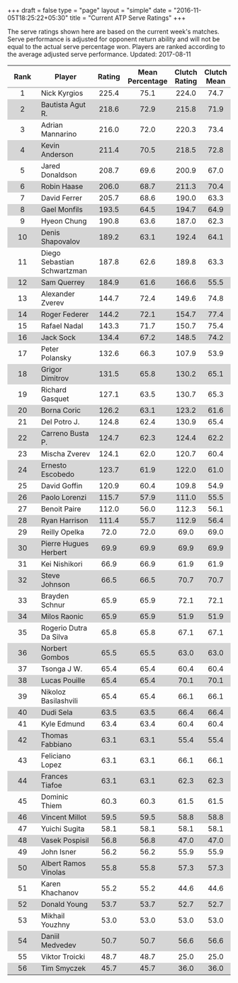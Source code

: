 +++
draft = false
type = "page" 
layout = "simple"
date = "2016-11-05T18:25:22+05:30"
title = "Current ATP Serve Ratings"
+++

The serve ratings shown here are based on the current week's matches. Serve performance is adjusted for opponent return ability and will not be equal to the actual serve percentage won. Players are ranked according to the average adjusted serve performance. Updated: 2017-08-11

<table class='gmisc_table' style='border-collapse: collapse; margin-top: 1em; margin-bottom: 1em;' >
<thead>
<tr>
<th style='border-bottom: 1px solid grey; border-top: 2px solid grey; text-align: center;'>Rank</th>
<th style='border-bottom: 1px solid grey; border-top: 2px solid grey; text-align: center;'>Player</th>
<th style='border-bottom: 1px solid grey; border-top: 2px solid grey; text-align: center;'>Rating</th>
<th style='border-bottom: 1px solid grey; border-top: 2px solid grey; text-align: center;'>Mean Percentage</th>
<th style='border-bottom: 1px solid grey; border-top: 2px solid grey; text-align: center;'>Clutch Rating</th>
<th style='border-bottom: 1px solid grey; border-top: 2px solid grey; text-align: center;'>Clutch Mean</th>
</tr>
</thead>
<tbody>
<tr>
<td style='width:40%; text-align: center;'>1</td>
<td style='width:40%; text-align: left;'>Nick Kyrgios</td>
<td style='width:40%; text-align: center;'>225.4</td>
<td style='width:40%; text-align: center;'>75.1</td>
<td style='width:40%; text-align: center;'>224.0</td>
<td style='width:40%; text-align: center;'>74.7</td>
</tr>
<tr style='background-color: #d6d6d6;'>
<td style='width:40%; background-color: #d6d6d6; text-align: center;'>2</td>
<td style='width:40%; background-color: #d6d6d6; text-align: left;'>Bautista Agut R.</td>
<td style='width:40%; background-color: #d6d6d6; text-align: center;'>218.6</td>
<td style='width:40%; background-color: #d6d6d6; text-align: center;'>72.9</td>
<td style='width:40%; background-color: #d6d6d6; text-align: center;'>215.8</td>
<td style='width:40%; background-color: #d6d6d6; text-align: center;'>71.9</td>
</tr>
<tr>
<td style='width:40%; text-align: center;'>3</td>
<td style='width:40%; text-align: left;'>Adrian Mannarino</td>
<td style='width:40%; text-align: center;'>216.0</td>
<td style='width:40%; text-align: center;'>72.0</td>
<td style='width:40%; text-align: center;'>220.3</td>
<td style='width:40%; text-align: center;'>73.4</td>
</tr>
<tr style='background-color: #d6d6d6;'>
<td style='width:40%; background-color: #d6d6d6; text-align: center;'>4</td>
<td style='width:40%; background-color: #d6d6d6; text-align: left;'>Kevin Anderson</td>
<td style='width:40%; background-color: #d6d6d6; text-align: center;'>211.4</td>
<td style='width:40%; background-color: #d6d6d6; text-align: center;'>70.5</td>
<td style='width:40%; background-color: #d6d6d6; text-align: center;'>218.5</td>
<td style='width:40%; background-color: #d6d6d6; text-align: center;'>72.8</td>
</tr>
<tr>
<td style='width:40%; text-align: center;'>5</td>
<td style='width:40%; text-align: left;'>Jared Donaldson</td>
<td style='width:40%; text-align: center;'>208.7</td>
<td style='width:40%; text-align: center;'>69.6</td>
<td style='width:40%; text-align: center;'>200.9</td>
<td style='width:40%; text-align: center;'>67.0</td>
</tr>
<tr style='background-color: #d6d6d6;'>
<td style='width:40%; background-color: #d6d6d6; text-align: center;'>6</td>
<td style='width:40%; background-color: #d6d6d6; text-align: left;'>Robin Haase</td>
<td style='width:40%; background-color: #d6d6d6; text-align: center;'>206.0</td>
<td style='width:40%; background-color: #d6d6d6; text-align: center;'>68.7</td>
<td style='width:40%; background-color: #d6d6d6; text-align: center;'>211.3</td>
<td style='width:40%; background-color: #d6d6d6; text-align: center;'>70.4</td>
</tr>
<tr>
<td style='width:40%; text-align: center;'>7</td>
<td style='width:40%; text-align: left;'>David Ferrer</td>
<td style='width:40%; text-align: center;'>205.7</td>
<td style='width:40%; text-align: center;'>68.6</td>
<td style='width:40%; text-align: center;'>190.0</td>
<td style='width:40%; text-align: center;'>63.3</td>
</tr>
<tr style='background-color: #d6d6d6;'>
<td style='width:40%; background-color: #d6d6d6; text-align: center;'>8</td>
<td style='width:40%; background-color: #d6d6d6; text-align: left;'>Gael Monfils</td>
<td style='width:40%; background-color: #d6d6d6; text-align: center;'>193.5</td>
<td style='width:40%; background-color: #d6d6d6; text-align: center;'>64.5</td>
<td style='width:40%; background-color: #d6d6d6; text-align: center;'>194.7</td>
<td style='width:40%; background-color: #d6d6d6; text-align: center;'>64.9</td>
</tr>
<tr>
<td style='width:40%; text-align: center;'>9</td>
<td style='width:40%; text-align: left;'>Hyeon Chung</td>
<td style='width:40%; text-align: center;'>190.8</td>
<td style='width:40%; text-align: center;'>63.6</td>
<td style='width:40%; text-align: center;'>187.0</td>
<td style='width:40%; text-align: center;'>62.3</td>
</tr>
<tr style='background-color: #d6d6d6;'>
<td style='width:40%; background-color: #d6d6d6; text-align: center;'>10</td>
<td style='width:40%; background-color: #d6d6d6; text-align: left;'>Denis Shapovalov</td>
<td style='width:40%; background-color: #d6d6d6; text-align: center;'>189.2</td>
<td style='width:40%; background-color: #d6d6d6; text-align: center;'>63.1</td>
<td style='width:40%; background-color: #d6d6d6; text-align: center;'>192.4</td>
<td style='width:40%; background-color: #d6d6d6; text-align: center;'>64.1</td>
</tr>
<tr>
<td style='width:40%; text-align: center;'>11</td>
<td style='width:40%; text-align: left;'>Diego Sebastian Schwartzman</td>
<td style='width:40%; text-align: center;'>187.8</td>
<td style='width:40%; text-align: center;'>62.6</td>
<td style='width:40%; text-align: center;'>189.8</td>
<td style='width:40%; text-align: center;'>63.3</td>
</tr>
<tr style='background-color: #d6d6d6;'>
<td style='width:40%; background-color: #d6d6d6; text-align: center;'>12</td>
<td style='width:40%; background-color: #d6d6d6; text-align: left;'>Sam Querrey</td>
<td style='width:40%; background-color: #d6d6d6; text-align: center;'>184.9</td>
<td style='width:40%; background-color: #d6d6d6; text-align: center;'>61.6</td>
<td style='width:40%; background-color: #d6d6d6; text-align: center;'>166.6</td>
<td style='width:40%; background-color: #d6d6d6; text-align: center;'>55.5</td>
</tr>
<tr>
<td style='width:40%; text-align: center;'>13</td>
<td style='width:40%; text-align: left;'>Alexander Zverev</td>
<td style='width:40%; text-align: center;'>144.7</td>
<td style='width:40%; text-align: center;'>72.4</td>
<td style='width:40%; text-align: center;'>149.6</td>
<td style='width:40%; text-align: center;'>74.8</td>
</tr>
<tr style='background-color: #d6d6d6;'>
<td style='width:40%; background-color: #d6d6d6; text-align: center;'>14</td>
<td style='width:40%; background-color: #d6d6d6; text-align: left;'>Roger Federer</td>
<td style='width:40%; background-color: #d6d6d6; text-align: center;'>144.2</td>
<td style='width:40%; background-color: #d6d6d6; text-align: center;'>72.1</td>
<td style='width:40%; background-color: #d6d6d6; text-align: center;'>154.7</td>
<td style='width:40%; background-color: #d6d6d6; text-align: center;'>77.4</td>
</tr>
<tr>
<td style='width:40%; text-align: center;'>15</td>
<td style='width:40%; text-align: left;'>Rafael Nadal</td>
<td style='width:40%; text-align: center;'>143.3</td>
<td style='width:40%; text-align: center;'>71.7</td>
<td style='width:40%; text-align: center;'>150.7</td>
<td style='width:40%; text-align: center;'>75.4</td>
</tr>
<tr style='background-color: #d6d6d6;'>
<td style='width:40%; background-color: #d6d6d6; text-align: center;'>16</td>
<td style='width:40%; background-color: #d6d6d6; text-align: left;'>Jack Sock</td>
<td style='width:40%; background-color: #d6d6d6; text-align: center;'>134.4</td>
<td style='width:40%; background-color: #d6d6d6; text-align: center;'>67.2</td>
<td style='width:40%; background-color: #d6d6d6; text-align: center;'>148.5</td>
<td style='width:40%; background-color: #d6d6d6; text-align: center;'>74.2</td>
</tr>
<tr>
<td style='width:40%; text-align: center;'>17</td>
<td style='width:40%; text-align: left;'>Peter Polansky</td>
<td style='width:40%; text-align: center;'>132.6</td>
<td style='width:40%; text-align: center;'>66.3</td>
<td style='width:40%; text-align: center;'>107.9</td>
<td style='width:40%; text-align: center;'>53.9</td>
</tr>
<tr style='background-color: #d6d6d6;'>
<td style='width:40%; background-color: #d6d6d6; text-align: center;'>18</td>
<td style='width:40%; background-color: #d6d6d6; text-align: left;'>Grigor Dimitrov</td>
<td style='width:40%; background-color: #d6d6d6; text-align: center;'>131.5</td>
<td style='width:40%; background-color: #d6d6d6; text-align: center;'>65.8</td>
<td style='width:40%; background-color: #d6d6d6; text-align: center;'>130.2</td>
<td style='width:40%; background-color: #d6d6d6; text-align: center;'>65.1</td>
</tr>
<tr>
<td style='width:40%; text-align: center;'>19</td>
<td style='width:40%; text-align: left;'>Richard Gasquet</td>
<td style='width:40%; text-align: center;'>127.1</td>
<td style='width:40%; text-align: center;'>63.5</td>
<td style='width:40%; text-align: center;'>130.7</td>
<td style='width:40%; text-align: center;'>65.3</td>
</tr>
<tr style='background-color: #d6d6d6;'>
<td style='width:40%; background-color: #d6d6d6; text-align: center;'>20</td>
<td style='width:40%; background-color: #d6d6d6; text-align: left;'>Borna Coric</td>
<td style='width:40%; background-color: #d6d6d6; text-align: center;'>126.2</td>
<td style='width:40%; background-color: #d6d6d6; text-align: center;'>63.1</td>
<td style='width:40%; background-color: #d6d6d6; text-align: center;'>123.2</td>
<td style='width:40%; background-color: #d6d6d6; text-align: center;'>61.6</td>
</tr>
<tr>
<td style='width:40%; text-align: center;'>21</td>
<td style='width:40%; text-align: left;'>Del Potro J.</td>
<td style='width:40%; text-align: center;'>124.8</td>
<td style='width:40%; text-align: center;'>62.4</td>
<td style='width:40%; text-align: center;'>130.9</td>
<td style='width:40%; text-align: center;'>65.4</td>
</tr>
<tr style='background-color: #d6d6d6;'>
<td style='width:40%; background-color: #d6d6d6; text-align: center;'>22</td>
<td style='width:40%; background-color: #d6d6d6; text-align: left;'>Carreno Busta P.</td>
<td style='width:40%; background-color: #d6d6d6; text-align: center;'>124.7</td>
<td style='width:40%; background-color: #d6d6d6; text-align: center;'>62.3</td>
<td style='width:40%; background-color: #d6d6d6; text-align: center;'>124.4</td>
<td style='width:40%; background-color: #d6d6d6; text-align: center;'>62.2</td>
</tr>
<tr>
<td style='width:40%; text-align: center;'>23</td>
<td style='width:40%; text-align: left;'>Mischa Zverev</td>
<td style='width:40%; text-align: center;'>124.1</td>
<td style='width:40%; text-align: center;'>62.0</td>
<td style='width:40%; text-align: center;'>120.7</td>
<td style='width:40%; text-align: center;'>60.4</td>
</tr>
<tr style='background-color: #d6d6d6;'>
<td style='width:40%; background-color: #d6d6d6; text-align: center;'>24</td>
<td style='width:40%; background-color: #d6d6d6; text-align: left;'>Ernesto Escobedo</td>
<td style='width:40%; background-color: #d6d6d6; text-align: center;'>123.7</td>
<td style='width:40%; background-color: #d6d6d6; text-align: center;'>61.9</td>
<td style='width:40%; background-color: #d6d6d6; text-align: center;'>122.0</td>
<td style='width:40%; background-color: #d6d6d6; text-align: center;'>61.0</td>
</tr>
<tr>
<td style='width:40%; text-align: center;'>25</td>
<td style='width:40%; text-align: left;'>David Goffin</td>
<td style='width:40%; text-align: center;'>120.9</td>
<td style='width:40%; text-align: center;'>60.4</td>
<td style='width:40%; text-align: center;'>109.8</td>
<td style='width:40%; text-align: center;'>54.9</td>
</tr>
<tr style='background-color: #d6d6d6;'>
<td style='width:40%; background-color: #d6d6d6; text-align: center;'>26</td>
<td style='width:40%; background-color: #d6d6d6; text-align: left;'>Paolo Lorenzi</td>
<td style='width:40%; background-color: #d6d6d6; text-align: center;'>115.7</td>
<td style='width:40%; background-color: #d6d6d6; text-align: center;'>57.9</td>
<td style='width:40%; background-color: #d6d6d6; text-align: center;'>111.0</td>
<td style='width:40%; background-color: #d6d6d6; text-align: center;'>55.5</td>
</tr>
<tr>
<td style='width:40%; text-align: center;'>27</td>
<td style='width:40%; text-align: left;'>Benoit Paire</td>
<td style='width:40%; text-align: center;'>112.0</td>
<td style='width:40%; text-align: center;'>56.0</td>
<td style='width:40%; text-align: center;'>112.3</td>
<td style='width:40%; text-align: center;'>56.1</td>
</tr>
<tr style='background-color: #d6d6d6;'>
<td style='width:40%; background-color: #d6d6d6; text-align: center;'>28</td>
<td style='width:40%; background-color: #d6d6d6; text-align: left;'>Ryan Harrison</td>
<td style='width:40%; background-color: #d6d6d6; text-align: center;'>111.4</td>
<td style='width:40%; background-color: #d6d6d6; text-align: center;'>55.7</td>
<td style='width:40%; background-color: #d6d6d6; text-align: center;'>112.9</td>
<td style='width:40%; background-color: #d6d6d6; text-align: center;'>56.4</td>
</tr>
<tr>
<td style='width:40%; text-align: center;'>29</td>
<td style='width:40%; text-align: left;'>Reilly Opelka</td>
<td style='width:40%; text-align: center;'>72.0</td>
<td style='width:40%; text-align: center;'>72.0</td>
<td style='width:40%; text-align: center;'>69.0</td>
<td style='width:40%; text-align: center;'>69.0</td>
</tr>
<tr style='background-color: #d6d6d6;'>
<td style='width:40%; background-color: #d6d6d6; text-align: center;'>30</td>
<td style='width:40%; background-color: #d6d6d6; text-align: left;'>Pierre Hugues Herbert</td>
<td style='width:40%; background-color: #d6d6d6; text-align: center;'>69.9</td>
<td style='width:40%; background-color: #d6d6d6; text-align: center;'>69.9</td>
<td style='width:40%; background-color: #d6d6d6; text-align: center;'>69.9</td>
<td style='width:40%; background-color: #d6d6d6; text-align: center;'>69.9</td>
</tr>
<tr>
<td style='width:40%; text-align: center;'>31</td>
<td style='width:40%; text-align: left;'>Kei Nishikori</td>
<td style='width:40%; text-align: center;'>66.9</td>
<td style='width:40%; text-align: center;'>66.9</td>
<td style='width:40%; text-align: center;'>61.9</td>
<td style='width:40%; text-align: center;'>61.9</td>
</tr>
<tr style='background-color: #d6d6d6;'>
<td style='width:40%; background-color: #d6d6d6; text-align: center;'>32</td>
<td style='width:40%; background-color: #d6d6d6; text-align: left;'>Steve Johnson</td>
<td style='width:40%; background-color: #d6d6d6; text-align: center;'>66.5</td>
<td style='width:40%; background-color: #d6d6d6; text-align: center;'>66.5</td>
<td style='width:40%; background-color: #d6d6d6; text-align: center;'>70.7</td>
<td style='width:40%; background-color: #d6d6d6; text-align: center;'>70.7</td>
</tr>
<tr>
<td style='width:40%; text-align: center;'>33</td>
<td style='width:40%; text-align: left;'>Brayden Schnur</td>
<td style='width:40%; text-align: center;'>65.9</td>
<td style='width:40%; text-align: center;'>65.9</td>
<td style='width:40%; text-align: center;'>72.1</td>
<td style='width:40%; text-align: center;'>72.1</td>
</tr>
<tr style='background-color: #d6d6d6;'>
<td style='width:40%; background-color: #d6d6d6; text-align: center;'>34</td>
<td style='width:40%; background-color: #d6d6d6; text-align: left;'>Milos Raonic</td>
<td style='width:40%; background-color: #d6d6d6; text-align: center;'>65.9</td>
<td style='width:40%; background-color: #d6d6d6; text-align: center;'>65.9</td>
<td style='width:40%; background-color: #d6d6d6; text-align: center;'>51.9</td>
<td style='width:40%; background-color: #d6d6d6; text-align: center;'>51.9</td>
</tr>
<tr>
<td style='width:40%; text-align: center;'>35</td>
<td style='width:40%; text-align: left;'>Rogerio Dutra Da Silva</td>
<td style='width:40%; text-align: center;'>65.8</td>
<td style='width:40%; text-align: center;'>65.8</td>
<td style='width:40%; text-align: center;'>67.1</td>
<td style='width:40%; text-align: center;'>67.1</td>
</tr>
<tr style='background-color: #d6d6d6;'>
<td style='width:40%; background-color: #d6d6d6; text-align: center;'>36</td>
<td style='width:40%; background-color: #d6d6d6; text-align: left;'>Norbert Gombos</td>
<td style='width:40%; background-color: #d6d6d6; text-align: center;'>65.5</td>
<td style='width:40%; background-color: #d6d6d6; text-align: center;'>65.5</td>
<td style='width:40%; background-color: #d6d6d6; text-align: center;'>63.0</td>
<td style='width:40%; background-color: #d6d6d6; text-align: center;'>63.0</td>
</tr>
<tr>
<td style='width:40%; text-align: center;'>37</td>
<td style='width:40%; text-align: left;'>Tsonga J W.</td>
<td style='width:40%; text-align: center;'>65.4</td>
<td style='width:40%; text-align: center;'>65.4</td>
<td style='width:40%; text-align: center;'>60.4</td>
<td style='width:40%; text-align: center;'>60.4</td>
</tr>
<tr style='background-color: #d6d6d6;'>
<td style='width:40%; background-color: #d6d6d6; text-align: center;'>38</td>
<td style='width:40%; background-color: #d6d6d6; text-align: left;'>Lucas Pouille</td>
<td style='width:40%; background-color: #d6d6d6; text-align: center;'>65.4</td>
<td style='width:40%; background-color: #d6d6d6; text-align: center;'>65.4</td>
<td style='width:40%; background-color: #d6d6d6; text-align: center;'>70.1</td>
<td style='width:40%; background-color: #d6d6d6; text-align: center;'>70.1</td>
</tr>
<tr>
<td style='width:40%; text-align: center;'>39</td>
<td style='width:40%; text-align: left;'>Nikoloz Basilashvili</td>
<td style='width:40%; text-align: center;'>65.4</td>
<td style='width:40%; text-align: center;'>65.4</td>
<td style='width:40%; text-align: center;'>66.1</td>
<td style='width:40%; text-align: center;'>66.1</td>
</tr>
<tr style='background-color: #d6d6d6;'>
<td style='width:40%; background-color: #d6d6d6; text-align: center;'>40</td>
<td style='width:40%; background-color: #d6d6d6; text-align: left;'>Dudi Sela</td>
<td style='width:40%; background-color: #d6d6d6; text-align: center;'>63.5</td>
<td style='width:40%; background-color: #d6d6d6; text-align: center;'>63.5</td>
<td style='width:40%; background-color: #d6d6d6; text-align: center;'>66.4</td>
<td style='width:40%; background-color: #d6d6d6; text-align: center;'>66.4</td>
</tr>
<tr>
<td style='width:40%; text-align: center;'>41</td>
<td style='width:40%; text-align: left;'>Kyle Edmund</td>
<td style='width:40%; text-align: center;'>63.4</td>
<td style='width:40%; text-align: center;'>63.4</td>
<td style='width:40%; text-align: center;'>60.4</td>
<td style='width:40%; text-align: center;'>60.4</td>
</tr>
<tr style='background-color: #d6d6d6;'>
<td style='width:40%; background-color: #d6d6d6; text-align: center;'>42</td>
<td style='width:40%; background-color: #d6d6d6; text-align: left;'>Thomas Fabbiano</td>
<td style='width:40%; background-color: #d6d6d6; text-align: center;'>63.1</td>
<td style='width:40%; background-color: #d6d6d6; text-align: center;'>63.1</td>
<td style='width:40%; background-color: #d6d6d6; text-align: center;'>55.4</td>
<td style='width:40%; background-color: #d6d6d6; text-align: center;'>55.4</td>
</tr>
<tr>
<td style='width:40%; text-align: center;'>43</td>
<td style='width:40%; text-align: left;'>Feliciano Lopez</td>
<td style='width:40%; text-align: center;'>63.1</td>
<td style='width:40%; text-align: center;'>63.1</td>
<td style='width:40%; text-align: center;'>66.1</td>
<td style='width:40%; text-align: center;'>66.1</td>
</tr>
<tr style='background-color: #d6d6d6;'>
<td style='width:40%; background-color: #d6d6d6; text-align: center;'>44</td>
<td style='width:40%; background-color: #d6d6d6; text-align: left;'>Frances Tiafoe</td>
<td style='width:40%; background-color: #d6d6d6; text-align: center;'>63.1</td>
<td style='width:40%; background-color: #d6d6d6; text-align: center;'>63.1</td>
<td style='width:40%; background-color: #d6d6d6; text-align: center;'>62.3</td>
<td style='width:40%; background-color: #d6d6d6; text-align: center;'>62.3</td>
</tr>
<tr>
<td style='width:40%; text-align: center;'>45</td>
<td style='width:40%; text-align: left;'>Dominic Thiem</td>
<td style='width:40%; text-align: center;'>60.3</td>
<td style='width:40%; text-align: center;'>60.3</td>
<td style='width:40%; text-align: center;'>61.5</td>
<td style='width:40%; text-align: center;'>61.5</td>
</tr>
<tr style='background-color: #d6d6d6;'>
<td style='width:40%; background-color: #d6d6d6; text-align: center;'>46</td>
<td style='width:40%; background-color: #d6d6d6; text-align: left;'>Vincent Millot</td>
<td style='width:40%; background-color: #d6d6d6; text-align: center;'>59.5</td>
<td style='width:40%; background-color: #d6d6d6; text-align: center;'>59.5</td>
<td style='width:40%; background-color: #d6d6d6; text-align: center;'>58.8</td>
<td style='width:40%; background-color: #d6d6d6; text-align: center;'>58.8</td>
</tr>
<tr>
<td style='width:40%; text-align: center;'>47</td>
<td style='width:40%; text-align: left;'>Yuichi Sugita</td>
<td style='width:40%; text-align: center;'>58.1</td>
<td style='width:40%; text-align: center;'>58.1</td>
<td style='width:40%; text-align: center;'>58.1</td>
<td style='width:40%; text-align: center;'>58.1</td>
</tr>
<tr style='background-color: #d6d6d6;'>
<td style='width:40%; background-color: #d6d6d6; text-align: center;'>48</td>
<td style='width:40%; background-color: #d6d6d6; text-align: left;'>Vasek Pospisil</td>
<td style='width:40%; background-color: #d6d6d6; text-align: center;'>56.8</td>
<td style='width:40%; background-color: #d6d6d6; text-align: center;'>56.8</td>
<td style='width:40%; background-color: #d6d6d6; text-align: center;'>47.0</td>
<td style='width:40%; background-color: #d6d6d6; text-align: center;'>47.0</td>
</tr>
<tr>
<td style='width:40%; text-align: center;'>49</td>
<td style='width:40%; text-align: left;'>John Isner</td>
<td style='width:40%; text-align: center;'>56.2</td>
<td style='width:40%; text-align: center;'>56.2</td>
<td style='width:40%; text-align: center;'>55.9</td>
<td style='width:40%; text-align: center;'>55.9</td>
</tr>
<tr style='background-color: #d6d6d6;'>
<td style='width:40%; background-color: #d6d6d6; text-align: center;'>50</td>
<td style='width:40%; background-color: #d6d6d6; text-align: left;'>Albert Ramos Vinolas</td>
<td style='width:40%; background-color: #d6d6d6; text-align: center;'>55.8</td>
<td style='width:40%; background-color: #d6d6d6; text-align: center;'>55.8</td>
<td style='width:40%; background-color: #d6d6d6; text-align: center;'>57.3</td>
<td style='width:40%; background-color: #d6d6d6; text-align: center;'>57.3</td>
</tr>
<tr>
<td style='width:40%; text-align: center;'>51</td>
<td style='width:40%; text-align: left;'>Karen Khachanov</td>
<td style='width:40%; text-align: center;'>55.2</td>
<td style='width:40%; text-align: center;'>55.2</td>
<td style='width:40%; text-align: center;'>44.6</td>
<td style='width:40%; text-align: center;'>44.6</td>
</tr>
<tr style='background-color: #d6d6d6;'>
<td style='width:40%; background-color: #d6d6d6; text-align: center;'>52</td>
<td style='width:40%; background-color: #d6d6d6; text-align: left;'>Donald Young</td>
<td style='width:40%; background-color: #d6d6d6; text-align: center;'>53.7</td>
<td style='width:40%; background-color: #d6d6d6; text-align: center;'>53.7</td>
<td style='width:40%; background-color: #d6d6d6; text-align: center;'>52.7</td>
<td style='width:40%; background-color: #d6d6d6; text-align: center;'>52.7</td>
</tr>
<tr>
<td style='width:40%; text-align: center;'>53</td>
<td style='width:40%; text-align: left;'>Mikhail Youzhny</td>
<td style='width:40%; text-align: center;'>53.0</td>
<td style='width:40%; text-align: center;'>53.0</td>
<td style='width:40%; text-align: center;'>53.0</td>
<td style='width:40%; text-align: center;'>53.0</td>
</tr>
<tr style='background-color: #d6d6d6;'>
<td style='width:40%; background-color: #d6d6d6; text-align: center;'>54</td>
<td style='width:40%; background-color: #d6d6d6; text-align: left;'>Daniil Medvedev</td>
<td style='width:40%; background-color: #d6d6d6; text-align: center;'>50.7</td>
<td style='width:40%; background-color: #d6d6d6; text-align: center;'>50.7</td>
<td style='width:40%; background-color: #d6d6d6; text-align: center;'>56.6</td>
<td style='width:40%; background-color: #d6d6d6; text-align: center;'>56.6</td>
</tr>
<tr>
<td style='width:40%; text-align: center;'>55</td>
<td style='width:40%; text-align: left;'>Viktor Troicki</td>
<td style='width:40%; text-align: center;'>48.7</td>
<td style='width:40%; text-align: center;'>48.7</td>
<td style='width:40%; text-align: center;'>25.0</td>
<td style='width:40%; text-align: center;'>25.0</td>
</tr>
<tr style='background-color: #d6d6d6;'>
<td style='width:40%; background-color: #d6d6d6; border-bottom: 2px solid grey; text-align: center;'>56</td>
<td style='width:40%; background-color: #d6d6d6; border-bottom: 2px solid grey; text-align: left;'>Tim Smyczek</td>
<td style='width:40%; background-color: #d6d6d6; border-bottom: 2px solid grey; text-align: center;'>45.7</td>
<td style='width:40%; background-color: #d6d6d6; border-bottom: 2px solid grey; text-align: center;'>45.7</td>
<td style='width:40%; background-color: #d6d6d6; border-bottom: 2px solid grey; text-align: center;'>36.0</td>
<td style='width:40%; background-color: #d6d6d6; border-bottom: 2px solid grey; text-align: center;'>36.0</td>
</tr>
</tbody>
</table>
